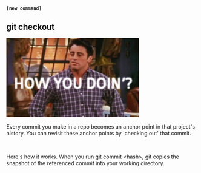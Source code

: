#### `[new command]`
##  git checkout

![](images/howyoudoin.gif)

Every commit you make in a repo becomes an anchor point in that project's history. You can revisit these anchor points by 'checking out' that commit.

<br>

Here's how it works. When you run git commit &lt;hash&gt;,
git copies the snapshot of the referenced commit into your working directory.


